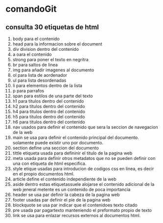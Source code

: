 #  comandoGit
## consulta 30 etiquetas de html

1. body para el contenido
2. head para la informacion sobre el document
2. div division dentro del contenido
3. a oara el contenido
4. strong para poner el texto en negritra
5. br para saltos de linea
6. img para añadir imagenes al documento
7. ol para lista de aordenador
8. ul para lista desordenadas
9. li para elementos dentro de la lista
10. p para parrafos
11. span para estilos de una parte del texto
12. h1 para titulos dentro del contenido
13. h2 para titulos dentro del contenido
14. h4 para titulos dentro del contenido
15. h5 para titulos dentro del contenido
16. h6 para titulos dentro del contenido
17. nav usados para definir el contenido que sera la seccion de navegacion de la web
18. main se usa para definir el contenido principal del documento. solamente puede existir uno por documento.
19. section define una seccion del documento
20. tittle etiqueta usada para defininir el titulo de la pagina web
21. meta usada para definir otros metadatos que no se pueden definir con una con etiqueta de html especifica.
22. style etique usadas para introducion de codigos css en linea, es decir en el propio documentos html.
23. article define el contenido independiente de la web
24. aside dentro estas etiquetassuele alojarse el contenido adicional de la web jeneral metente es un contenido de poca importancia
25. header se usa par definir la cabeza de la pagina web
26. footer usadas par definir el pie de la pagina web
27. blockquote se usa par indicar que el contenidoes texto citado
28. pre usada par pagartexto manteniendo el preformato propio de texto
29. link se usa para enlazar recursos externos al documentos html.
